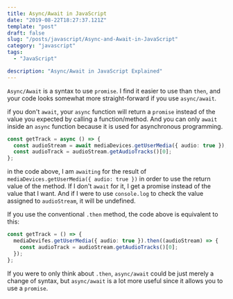 ```yaml
---
title: Async/Await in JavaScript
date: "2019-08-22T18:27:37.121Z"
template: "post"
draft: false
slug: "/posts/javascript/Async-and-Await-in-JavaScript"
category: "javascript"
tags:
  - "JavaScript"

description: "Async/Await in JavaScript Explained"
---
```


`Async/Await` is a syntax to use `promise`. I find it easier to use than `then`, and your code looks somewhat more straight-forward if you use `async/await`.

if you don't `await`, your `async` function will return a `promise` instead of the value you expected by calling a function/method. And you can only `await` inside an `async` function because it is used for asynchronous programming.

```typescript
const getTrack = async () => {
  const audioStream = await mediaDevices.getUserMedia({ audio: true });
  const audioTrack = audioStream.getAudioTracks()[0];
};
```

in the code above, I am `awaiting` for the result of `mediaDevices.getUserMedia({ audio: true })` in order to use the return value of the method. If I don't `await` for it, I get a promise instead of the value that I want. And if I were to use `console.log` to check the value assigned to `audioStream`, it will be undefined.

If you use the conventional `.then` method, the code above is equivalent to this:

```typescript
const getTrack = () => {
  mediaDevifes.getUserMedia({ audio: true }).then((audioStream) => {
    const audioTrack = audioStream.getAudioTracks()[0];
  });
};
```

If you were to only think about `.then`, `async/await` could be just merely a change of syntax, but `async/await` is a lot more useful since it allows you to use a `promise`.
